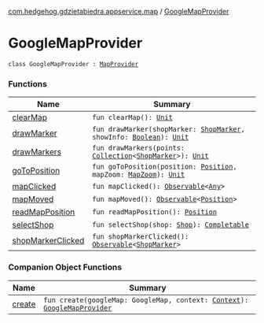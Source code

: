 [com.hedgehog.gdzietabiedra.appservice.map](../index.md) / [GoogleMapProvider](./index.md)

# GoogleMapProvider

`class GoogleMapProvider : `[`MapProvider`](../-map-provider/index.md)

### Functions

| Name | Summary |
|---|---|
| [clearMap](clear-map.md) | `fun clearMap(): `[`Unit`](https://kotlinlang.org/api/latest/jvm/stdlib/kotlin/-unit/index.html) |
| [drawMarker](draw-marker.md) | `fun drawMarker(shopMarker: `[`ShopMarker`](../-shop-marker/index.md)`, showInfo: `[`Boolean`](https://kotlinlang.org/api/latest/jvm/stdlib/kotlin/-boolean/index.html)`): `[`Unit`](https://kotlinlang.org/api/latest/jvm/stdlib/kotlin/-unit/index.html) |
| [drawMarkers](draw-markers.md) | `fun drawMarkers(points: `[`Collection`](https://kotlinlang.org/api/latest/jvm/stdlib/kotlin.collections/-collection/index.html)`<`[`ShopMarker`](../-shop-marker/index.md)`>): `[`Unit`](https://kotlinlang.org/api/latest/jvm/stdlib/kotlin/-unit/index.html) |
| [goToPosition](go-to-position.md) | `fun goToPosition(position: `[`Position`](file:/home/adam/repo/GdzieTaBiedra/docs/domain/com.github.asvid.biedra.domain/-position/index.md)`, mapZoom: `[`MapZoom`](../-map-zoom/index.md)`): `[`Unit`](https://kotlinlang.org/api/latest/jvm/stdlib/kotlin/-unit/index.html) |
| [mapClicked](map-clicked.md) | `fun mapClicked(): `[`Observable`](http://reactivex.io/RxJava/javadoc/io/reactivex/Observable.html)`<`[`Any`](https://kotlinlang.org/api/latest/jvm/stdlib/kotlin/-any/index.html)`>` |
| [mapMoved](map-moved.md) | `fun mapMoved(): `[`Observable`](http://reactivex.io/RxJava/javadoc/io/reactivex/Observable.html)`<`[`Position`](file:/home/adam/repo/GdzieTaBiedra/docs/domain/com.github.asvid.biedra.domain/-position/index.md)`>` |
| [readMapPosition](read-map-position.md) | `fun readMapPosition(): `[`Position`](file:/home/adam/repo/GdzieTaBiedra/docs/domain/com.github.asvid.biedra.domain/-position/index.md) |
| [selectShop](select-shop.md) | `fun selectShop(shop: `[`Shop`](file:/home/adam/repo/GdzieTaBiedra/docs/domain/com.hedgehog.gdzietabiedra.domain/-shop/index.md)`): `[`Completable`](http://reactivex.io/RxJava/javadoc/io/reactivex/Completable.html) |
| [shopMarkerClicked](shop-marker-clicked.md) | `fun shopMarkerClicked(): `[`Observable`](http://reactivex.io/RxJava/javadoc/io/reactivex/Observable.html)`<`[`ShopMarker`](../-shop-marker/index.md)`>` |

### Companion Object Functions

| Name | Summary |
|---|---|
| [create](create.md) | `fun create(googleMap: GoogleMap, context: `[`Context`](https://developer.android.com/reference/android/content/Context.html)`): `[`GoogleMapProvider`](./index.md) |
